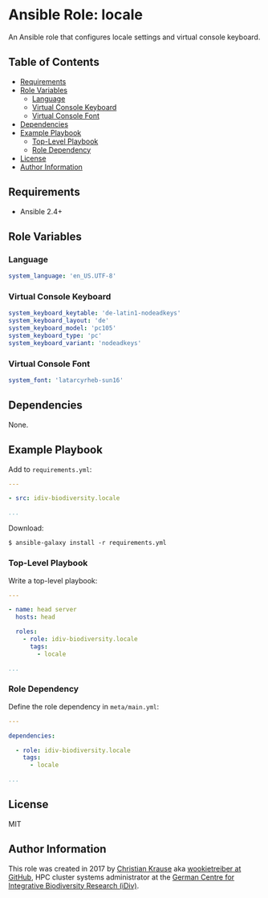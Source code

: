 Ansible Role: locale
====================

An Ansible role that configures locale settings and virtual console keyboard.


Table of Contents
-----------------

<!-- toc -->

- [Requirements](#requirements)
- [Role Variables](#role-variables)
  * [Language](#language)
  * [Virtual Console Keyboard](#virtual-console-keyboard)
  * [Virtual Console Font](#virtual-console-font)
- [Dependencies](#dependencies)
- [Example Playbook](#example-playbook)
  * [Top-Level Playbook](#top-level-playbook)
  * [Role Dependency](#role-dependency)
- [License](#license)
- [Author Information](#author-information)

<!-- tocstop -->


Requirements
------------

- Ansible 2.4+


Role Variables
--------------

### Language

```yml
system_language: 'en_US.UTF-8'
```

### Virtual Console Keyboard

```yml
system_keyboard_keytable: 'de-latin1-nodeadkeys'
system_keyboard_layout: 'de'
system_keyboard_model: 'pc105'
system_keyboard_type: 'pc'
system_keyboard_variant: 'nodeadkeys'
```

### Virtual Console Font

```yml
system_font: 'latarcyrheb-sun16'
```


Dependencies
------------

None.


Example Playbook
----------------

Add to `requirements.yml`:

```yml
---

- src: idiv-biodiversity.locale

...
```

Download:

```console
$ ansible-galaxy install -r requirements.yml
```

### Top-Level Playbook

Write a top-level playbook:

```yml
---

- name: head server
  hosts: head

  roles:
    - role: idiv-biodiversity.locale
      tags:
        - locale

...
```

### Role Dependency

Define the role dependency in `meta/main.yml`:

```yml
---

dependencies:

  - role: idiv-biodiversity.locale
    tags:
      - locale

...
```


License
-------

MIT


Author Information
------------------

This role was created in 2017 by [Christian Krause][author] aka [wookietreiber
at GitHub][wookietreiber], HPC cluster systems administrator at the [German
Centre for Integrative Biodiversity Research (iDiv)][idiv].


[author]: https://www.idiv.de/groups_and_people/employees/details/eshow/krause-christian.html
[idiv]: https://www.idiv.de/
[wookietreiber]: https://github.com/wookietreiber
